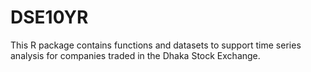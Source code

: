 # DSE10YR
This R package contains functions and datasets to support time series analysis for companies traded in the Dhaka Stock Exchange.
